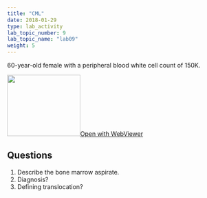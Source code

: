 ```yaml
---
title: "CML"
date: 2018-01-29
type: lab_activity
lab_topic_number: 9
lab_topic_name: "lab09"
weight: 5
---
```

<div class="entrybody">
<p>60-year-old female with a peripheral blood white cell count of 150K.<br clear="all"></p>

<div class="thumbnail"><a href="http://virtualslides.cumc.columbia.edu/Heme%20Path%2005.svs/view.apml?" target="_blank"><img alt="" src="http://pathologylab.ccnmtl.columbia.edu/assets/images/slide_hemepath5.jpg" width="170" height="142" class="mt-image-left"></a><a href="http://virtualslides.cumc.columbia.edu/Heme%20Path%2005.svs/view.apml?" target="_blank">Open with WebViewer</a></div>

<h2>Questions</h2>


<ol>
<li> Describe the bone marrow aspirate.</li>
<li> Diagnosis?</li>
<li> Defining translocation?</li>
</ol>


						
</div>
